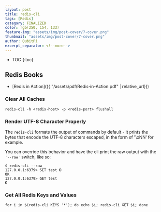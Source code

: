 ```yaml
---
layout: post
title: redis-cli
tags: [Redis]
category: FINALIZED
color: rgb(250, 154, 133)
feature-img: "assets/img/post-cover/7-cover.png"
thumbnail: "assets/img/post-cover/7-cover.png"
author: QubitPi
excerpt_separator: <!--more-->
---
```


<!--more-->

* TOC
{:toc}

Redis Books
-----------

* [Redis in Action]({{ "/assets/pdf/Redis-in-Action.pdf" | relative_url}})

### Clear All Caches

    redis-cli -h <redis-host> -p <redis-port> flushall

### Render UTF-8 Character Properly

The `redis-cli` formats the output of commands by default - it prints the bytes that encode the UTF-8 characters
escaped, in the form of '\xNN' for example.

You can override this behavior and have the cli print the raw output with the `'--raw'` switch, like so:

    $ redis-cli --raw
    127.0.0.1:6379> SET test Ю
    OK
    127.0.0.1:6379> GET test
    Ю
    
### Get All Redis Keys and Values

    for i in $(redis-cli KEYS '*'); do echo $i; redis-cli GET $i; done


